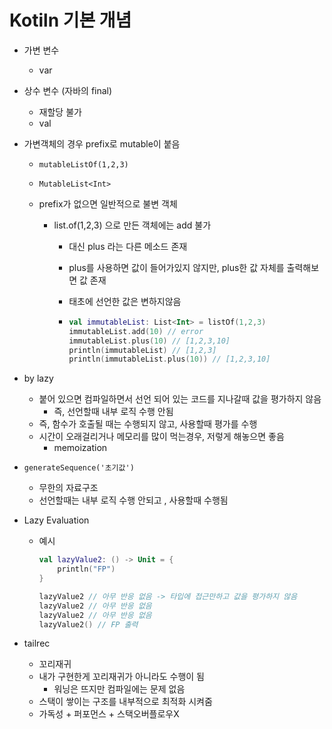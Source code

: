 # Kotiln 기본 개념

- 가변 변수

  - var

- 상수 변수 (자바의 final)

  - 재할당 불가
  - val

- 가변객체의 경우 prefix로 mutable이 붙음

  - `mutableListOf(1,2,3)`

  - `MutableList<Int>`

  - prefix가 없으면 일반적으로 불변 객체

    - list.of(1,2,3) 으로 만든 객체에는 add 불가 

      - 대신 plus 라는 다른 메소드 존재

      - plus를 사용하면 값이 들어가있지 않지만, plus한 값 자체를 출력해보면 값 존재

      - 태초에 선언한 값은 변하지않음

      - ```kotlin
        val immutableList: List<Int> = listOf(1,2,3)
        immutableList.add(10) // error
        immutableList.plus(10) // [1,2,3,10]
        println(immutableList) // [1,2,3]
        println(immutableList.plus(10)) // [1,2,3,10]
        ```

- by lazy

  - 붙어 있으면 컴파일하면서 선언 되어 있는 코드를 지나갈때 값을 평가하지 않음
    - 즉, 선언할때 내부 로직 수행 안됨 
  - 즉, 함수가 호출될 때는 수행되지 않고, 사용할때 평가를 수행
  - 시간이 오래걸리거나 메모리를 많이 먹는경우, 저렇게 해놓으면 좋음
    - memoization

- `generateSequence('초기값')`

  - 무한의 자료구조
  - 선언할때는 내부 로직 수행 안되고 , 사용할때 수행됨

- Lazy Evaluation

  - 예시

    ```kotlin
    val lazyValue2: () -> Unit = {
        println("FP")
    }
    
    lazyValue2 // 아무 반응 없음 -> 타입에 접근만하고 값을 평가하지 않음
    lazyValue2 // 아무 반응 없음
    lazyValue2 // 아무 반응 없음
    lazyValue2() // FP 출력
    ```

- tailrec
  - 꼬리재귀
  - 내가 구현한게 꼬리재귀가 아니라도 수행이 됨
    - 워닝은 뜨지만 컴파일에는 문제 없음
  - 스택이 쌓이는 구조를 내부적으로 최적화 시켜줌
  - 가독성 + 퍼포먼스 + 스택오버플로우X

